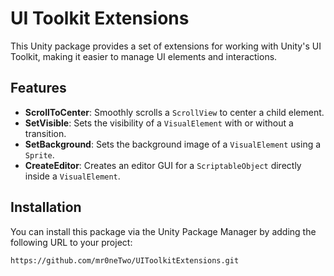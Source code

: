 # UI Toolkit Extensions

This Unity package provides a set of extensions for working with Unity's UI Toolkit, making it easier to manage UI elements and interactions.

## Features

- **ScrollToCenter**: Smoothly scrolls a `ScrollView` to center a child element.
- **SetVisible**: Sets the visibility of a `VisualElement` with or without a transition.
- **SetBackground**: Sets the background image of a `VisualElement` using a `Sprite`.
- **CreateEditor**: Creates an editor GUI for a `ScriptableObject` directly inside a `VisualElement`.

## Installation

You can install this package via the Unity Package Manager by adding the following URL to your project:

```plaintext
https://github.com/mr0neTwo/UIToolkitExtensions.git